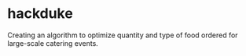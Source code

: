 # hackduke
Creating an algorithm to optimize quantity and type of food ordered for large-scale catering events.

